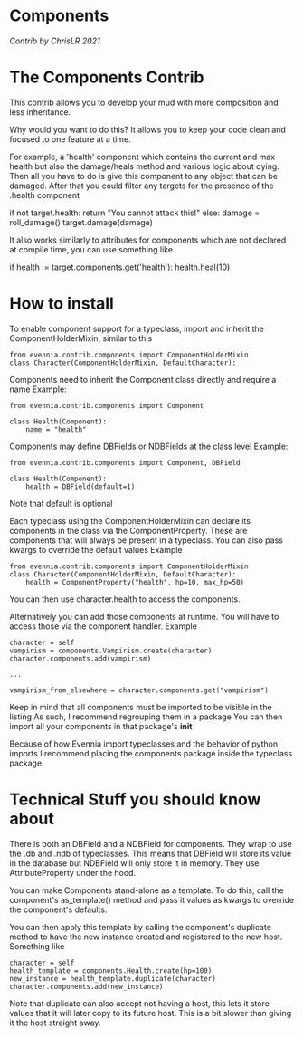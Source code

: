 # Components

_Contrib by ChrisLR 2021_

# The Components Contrib

This contrib allows you to develop your mud with more composition and less inheritance.

Why would you want to do this?
It allows you to keep your code clean and focused to one feature at a time.

For example, a 'health' component which contains the current and max health
but also the damage/heals method and various logic about dying.
Then all you have to do is give this component to any object that can be damaged.
After that you could filter any targets for the presence of the .health component

if not target.health:
    return "You cannot attack this!"
else:
    damage = roll_damage()
    target.damage(damage)


It also works similarly to attributes for components which are not declared
at compile time, you can use something like

if health := target.components.get('health'):
    health.heal(10)


# How to install

To enable component support for a typeclass,
import and inherit the ComponentHolderMixin, similar to this
```
from evennia.contrib.components import ComponentHolderMixin
class Character(ComponentHolderMixin, DefaultCharacter):
```

Components need to inherit the Component class directly and require a name
Example:
```
from evennia.contrib.components import Component

class Health(Component):
    name = "health"
```

Components may define DBFields or NDBFields at the class level
Example:
```
from evennia.contrib.components import Component, DBField

class Health(Component):
    health = DBField(default=1)
```

Note that default is optional


Each typeclass using the ComponentHolderMixin can declare its components
in the class via the ComponentProperty.
These are components that will always be present in a typeclass.
You can also pass kwargs to override the default values
Example
```
from evennia.contrib.components import ComponentHolderMixin
class Character(ComponentHolderMixin, DefaultCharacter):
    health = ComponentProperty("health", hp=10, max_hp=50)
```

You can then use character.health to access the components.

Alternatively you can add those components at runtime.
You will have to access those via the component handler.
Example
```
character = self
vampirism = components.Vampirism.create(character)
character.components.add(vampirism)

...

vampirism_from_elsewhere = character.components.get("vampirism")
```

Keep in mind that all components must be imported to be visible in the listing
As such, I recommend regrouping them in a package
You can then import all your components in that package's __init__

Because of how Evennia import typeclasses and the behavior of python imports
I recommend placing the components package inside the typeclass package.


# Technical Stuff you should know about

There is both an DBField and a NDBField for components.
They wrap to use the .db and .ndb of typeclasses.
This means that DBField will store its value in the database
but NDBField will only store it in memory.
They use AttributeProperty under the hood.

You can make Components stand-alone as a template.
To do this, call the component's as_template() method and pass it
values as kwargs to override the component's defaults.

You can then apply this template by calling the component's duplicate method
to have the new instance created and registered to the new host.
Something like
```
character = self
health_template = components.Health.create(hp=100)
new_instance = health_template.duplicate(character)
character.components.add(new_instance)
```

Note that duplicate can also accept not having a host,
this lets it store values that it will later copy to its future host.
This is a bit slower than giving it the host straight away.
